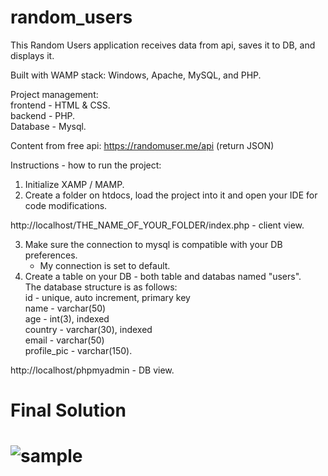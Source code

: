 # random_users

This Random Users application receives data from api, saves it to DB, and displays it.</br>

Built with WAMP stack: Windows, Apache, MySQL, and PHP.</br>

Project management: </br>
frontend - HTML & CSS. </br>
backend - PHP. </br>
Database - Mysql. </br>

Content from free api: https://randomuser.me/api (return JSON)

Instructions - how to run the project:</br>
1. Initialize XAMP / MAMP.</br>
2. Create a folder on htdocs, load the project into it and open your IDE for code modifications.</br>

http://localhost/THE_NAME_OF_YOUR_FOLDER/index.php - client view.</br>

3. Make sure the connection to mysql is compatible with your DB preferences.</br>
    * My connection is set to default.</br>
4. Create a table on your DB - both table and databas named "users". </br>
    The database structure is as follows:</br>
    id - unique, auto increment, primary key</br>
    name - varchar(50)</br>
    age - int(3), indexed</br>
    country - varchar(30), indexed</br>
    email - varchar(50)</br>
    profile_pic - varchar(150).</br>

http://localhost/phpmyadmin - DB view.</br>

<h1>Final Solution<h1/>
   
![sample](https://user-images.githubusercontent.com/51449659/181442563-09315189-d489-447a-b1b4-9128a770e339.jpg)



